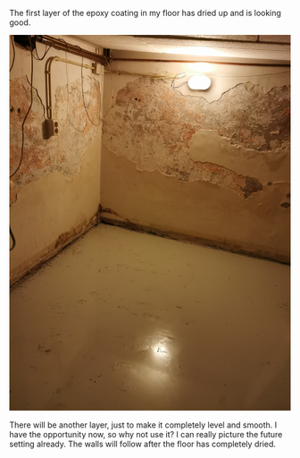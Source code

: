 The first layer of the epoxy coating in my floor has dried up and is looking good.

![Epoxy layer 1](assets/epoxy-1.jpg)

There will be another layer, just to make it completely level and smooth. I have the opportunity now, so why not use it? I can really picture the future setting already. The walls will follow after the floor has completely dried.